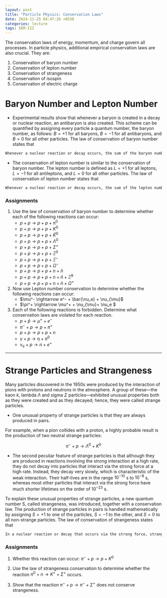```yaml
---
layout: post
title: "Particle Physics: Conservation Laws"
date: 2024-11-25 04:47:26 +0530
categories: lecture
tags: SEM-III
---
```


The conservation laws of energy, momentum, and charge govern all processes. In particle physics, additional empirical conservation laws are also crucial. They are:
1. Conservation of baryon number
2. Conservation of lepton number
3. Conservation of strangeness
4. Conservation of isospin
5. Conservation of electric charge

# Baryon Number and Lepton Number

- Experimental results show that whenever a baryon is created in a decay or nuclear
reaction, an antibaryon is also created. This scheme can be quantified by assigning every particle a quantum number, the baryon number, as follows: $B=+1$ for
all baryons, $B=-1$ for all antibaryons, and $B=0$ for all other particles.
The law of conservation of baryon number states that
```markdown
Whenever a nuclear reaction or decay occurs, the sum of the baryon numbers before the process must equal the sum of the baryon numbers after the process.
```
- The conservation of lepton number is similar to the conservation of baryon number. The lepton number is defined as $L=+1$ for all leptons, $L=-1$ for all antileptons, and $L=0$ for all other particles. The law of conservation of lepton number states that
```markdown
Whenever a nuclear reaction or decay occurs, the sum of the lepton numbers before the process must equal the sum of the lepton numbers after the process.
```

### Assignments

1. Use the law of conservation of baryon number to determine whether each of the following reactions can occur:
    - $p + p \rightarrow p + p + \pi^0$
    - $p + p \rightarrow p + p + K^0$
    - $p + p \rightarrow p + p + \bar{K}^0$
    - $p + p \rightarrow p + p + \Lambda^0$
    - $p + p \rightarrow p + p + \Sigma^+$
    - $p + p \rightarrow p + p + \Xi^0$
    - $p + p \rightarrow p + p + \Xi^-$
    - $p + p \rightarrow p + p + \Omega^-$
    - $p + p \rightarrow p + p + n + \bar{n}$
    - $p + p \rightarrow p + p + n + \bar{n} + \bar{\Xi}^0$
    - $p + p \rightarrow p + p + n + \bar{n} + \bar{\Omega}^-$
2. Now use Lepton number conservation to determine whether the following reactions can occur:
    - $\mu^- \rightarrow e^- + \bar{\nu_e} + \nu_{\mu}$
    - $\pi^+ \rightarrow \mu^+ + \nu_{\mu}+ \nu_e $
3. Each of the following reactions is forbidden. Determine what conservation laws are violated for each reaction.
    - $p + \bar{p} \rightarrow \mu^+ + e^-$
    - $\pi^- + p \rightarrow p + \pi^+$
    - $p + p \rightarrow p + p + n$
    - $\gamma + p \rightarrow \eta + \pi^0$
    - $\nu_e + p \rightarrow n + e^+$

<!-- <img src="/SKMU/assets/images/Particle-Phy/question-1.jpeg" alt="Particle Classification" class="my-custom-class" style="max-width:100%; height:auto;">
     -->
---

# Strange Particles and Strangeness

Many particles discovered in the 1950s were produced by the interaction of
pions with protons and neutrons in the atmosphere. A group of these—the
kaon $k$, lambda $\Lambda$ and sigma $\Sigma$ particles—exhibited unusual properties
both as they were created and as they decayed; hence, they were called strange
particles.
-    One unusual property of strange particles is that they are always produced in
    pairs. 

For example, when a pion collides with a proton, a highly probable result is
the production of two neutral strange particles:

$$\pi^- + p \rightarrow \Lambda^0 + K^0$$

- The second peculiar feature of strange particles is that although they are produced in reactions involving the strong interaction at a high rate, they do not decay into particles that interact via the strong force at a high rate. Instead, they decay very slowly, which is characteristic of the weak interaction. Their half-lives are in the range $10^{-10}$ s to $10^{-8}$ s, whereas most other particles that interact via the strong force have much shorter lifetimes on the order of $10^{-23}$ s.

To explain these unusual properties of strange particles, a new quantum number S, called strangeness, was introduced, together with a conservation law. The production of strange particles in pairs is handled mathematically by assigning $S = +1$ to one of the particles, $S = -1$ to the other, and $S = 0$ to all non-strange particles. The law of conservation of 
strangeness states that 

```markdown 
In a nuclear reaction or decay that occurs via the strong force, strangeness is conserved; that is, the sum of the strangeness numbers before the process must equal the sum of the strangeness numbers after the process. In processes that occur via the weak interaction, strangeness may not be conserved.
```
### Assignments

1. Whether this reaction can occur: $\pi^- + p \rightarrow p + K^0$ 

2. Use the law of strangeness conservation to determine whether the reaction $\pi^0+n\rightarrow K^++\Sigma^+$ occurs.

3. Show that the reaction $\pi^-+p\rightarrow \pi^-+\Sigma^+$ does not conserve strangeness.
